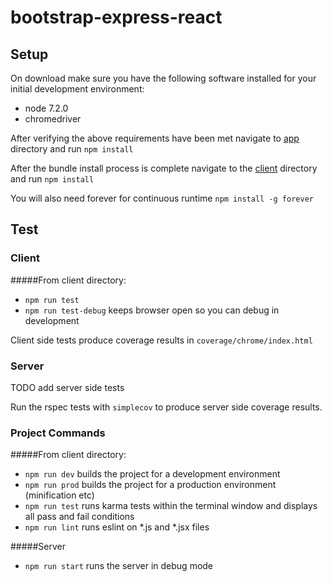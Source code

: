 # bootstrap-express-react

## Setup

On download make sure you have the following software installed for your initial development environment:
* node 7.2.0
* chromedriver

After verifying the above requirements have been met navigate to [app](./app) directory and run `npm install`

After the bundle install process is complete navigate to the [client](./client) directory and run `npm install`

You will also need forever for continuous runtime `npm install -g forever`

## Test

### Client
#####From client directory: 
* `npm run test`
* `npm run test-debug` keeps browser open so you can debug in development

Client side tests produce coverage results in `coverage/chrome/index.html`

### Server
TODO add server side tests 

Run the rspec tests with `simplecov` to produce server side coverage results. 

### Project Commands
#####From client directory: 
* `npm run dev` builds the project for a development environment 
* `npm run prod` builds the project for a production environment (minification etc)
* `npm run test` runs karma tests within the terminal window and displays all pass and fail conditions
* `npm run lint` runs eslint on *.js and *.jsx files

#####Server
* `npm run start` runs the server in debug mode
